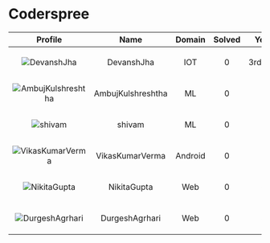 
Coderspree
==========
  
  

|Profile|Name|Domain|Solved|Year|logs|
| :---: | :---: | :---: | :---: | :---: | :---: |
|![DevanshJha](https://avatars.githubusercontent.com/u/62210359?v=4&s=100)|DevanshJha|IOT|0|3rdYear|`GettingStarted` Folder not found, |
|![AmbujKulshreshtha](https://avatars.githubusercontent.com/u/76522659?v=4&s=100)|AmbujKulshreshtha|ML|0|2|`GettingStarted` Folder not found, |
|![shivam](https://avatars.githubusercontent.com/u/67598248?v=4&s=100)|shivam|ML|0|2|`GettingStarted` Folder not found, |
|![VikasKumarVerma](https://avatars.githubusercontent.com/u/87568428?v=4&s=100)|VikasKumarVerma|Android|0|2|`GettingStarted` Folder not found, |
|![NikitaGupta](https://avatars.githubusercontent.com/u/84376218?v=4&s=100)|NikitaGupta|Web|0|3|`GettingStarted` Folder not found, |
|![DurgeshAgrhari](https://avatars.githubusercontent.com/u/84376218?v=4&s=100)|DurgeshAgrhari|Web|0|3|`GettingStarted` Folder not found, |
